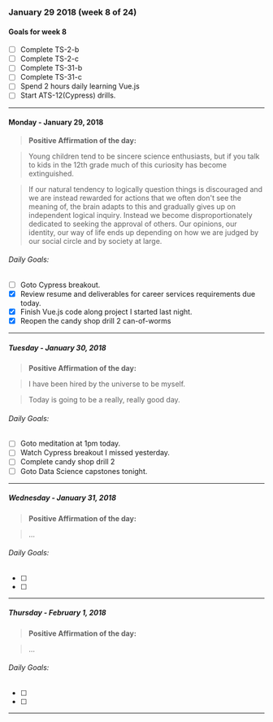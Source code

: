 ### January 29 2018 (week 8 of 24)

#### Goals for week 8
  - [ ] Complete TS-2-b
  - [ ] Complete TS-2-c
  - [ ] Complete TS-31-b
  - [ ] Complete TS-31-c
  - [ ] Spend 2 hours daily learning Vue.js
  - [ ] Start ATS-12(Cypress) drills.
-------
#### Monday - January 29, 2018

> __Positive Affirmation of the day:__

> Young children tend to be sincere science enthusiasts, but if you talk to kids in the 12th grade much of this curiosity has become extinguished.

> If our natural tendency to logically question things is discouraged and we are instead rewarded for actions that we often don't see the meaning of, the brain adapts to this and gradually gives up on independent logical inquiry. Instead we become disproportionately dedicated to seeking the approval of others. Our opinions, our identity, our way of life ends up depending on how we are judged by our social circle and by society at large.

###### Daily Goals:
- [ ] Goto Cypress breakout.
- [x] Review resume and deliverables for career services requirements due today.
- [x] Finish Vue.js code along project I started last night.
- [x] Reopen the candy shop drill 2 can-of-worms
-------
##### Tuesday - January 30, 2018
> __Positive Affirmation of the day:__

> I have been hired by the universe to be myself.

> Today is going to be a really, really good day.

###### Daily Goals:
- [ ] Goto meditation at 1pm today.
- [ ] Watch Cypress breakout I missed yesterday.
- [ ] Complete candy shop drill 2
- [ ] Goto Data Science capstones tonight.
-------
##### Wednesday - January 31, 2018
> __Positive Affirmation of the day:__

> ...

###### Daily Goals:
- [ ]
- [ ]
-------
##### Thursday - February 1, 2018
> __Positive Affirmation of the day:__

> ...

###### Daily Goals:
- [ ]
- [ ]
-------

